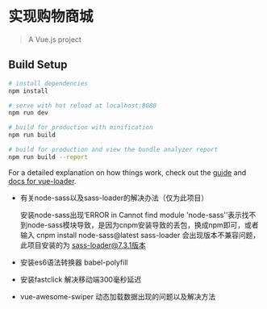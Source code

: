 # 实现购物商城

> A Vue.js project

## Build Setup

``` bash
# install dependencies
npm install

# serve with hot reload at localhost:8080
npm run dev

# build for production with minification
npm run build

# build for production and view the bundle analyzer report
npm run build --report
```

For a detailed explanation on how things work, check out the [guide](http://vuejs-templates.github.io/webpack/) and [docs for vue-loader](http://vuejs.github.io/vue-loader).


- 有关node-sass以及sass-loader的解决办法（仅为此项目）
  
  安装node-sass出现‘ERROR in Cannot find module 'node-sass'’表示找不到node-sass模块导致，是因为cnpm安装导致的丢包，换成npm即可，或者输入 cnpm install node-sass@latest
  sass-loader 会出现版本不兼容问题，此项目安装的为 sass-loader@7.3.1版本

- 安装es6语法转换器 babel-polyfill
- 安装fastclick 解决移动端300毫秒延迟
- vue-awesome-swiper 动态加载数据出现的问题以及解决方法
